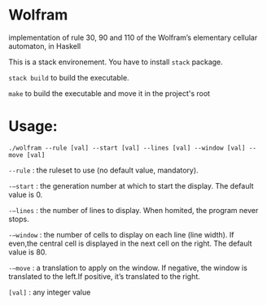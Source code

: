 # Wolfram
implementation of rule 30, 90 and 110 of the Wolfram’s elementary cellular automaton, in Haskell

This is a stack environement. You have to install ``stack`` package.

``stack build`` to build the executable.

``make`` to build the executable and move it in the project's root 

# Usage:

``./wolfram --rule [val] --start [val] --lines [val] --window [val] --move [val]``

``--rule`` : the ruleset to use (no default value, mandatory).

``-–start`` : the generation number at which to start the display. The default value is 0.

``-–lines`` : the number of lines to display. When homited, the program never stops.

``-–window`` : the number of cells to display on each line (line width). If even,the central cell is displayed in the next cell on the right. The default value is 80.

``-–move`` : a translation to apply on the window. If negative, the window is translated to the left.If positive, it’s translated to the right.


``[val]`` : any integer value
